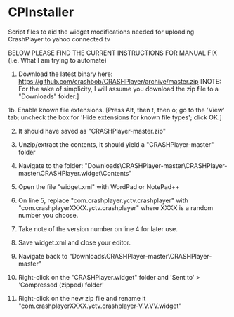 CPInstaller
===========

Script files to aid the widget modifications needed for uploading CrashPlayer to yahoo connected tv

BELOW PLEASE FIND THE CURRENT INSTRUCTIONS FOR MANUAL FIX (i.e. What I am trying to automate)

1. Download the latest binary here: https://github.com/crashbob/CRASHPlayer/archive/master.zip
[NOTE: For the sake of simplicity, I will assume you download the zip file to a "Downloads" folder.]

1b. Enable known file extensions. 
[Press Alt, then t, then o; go to the 'View' tab; uncheck the box for 'Hide extensions for known file types'; click OK.]

2. It should have saved as "CRASHPlayer-master.zip"

3. Unzip/extract the contents, it should yield a "CRASHPlayer-master" folder

4. Navigate to the folder: "Downloads\CRASHPlayer-master\CRASHPlayer-master\CRASHPlayer.widget\Contents\"

5. Open the file "widget.xml" with WordPad or NotePad++

7. On line 5, replace "com.crashplayer.yctv.crashplayer" with "com.crashplayerXXXX.yctv.crashplayer" where XXXX is a random number you choose.

8. Take note of the version number on line 4 for later use.

9. Save widget.xml and close your editor.

10. Navigate back to "Downloads\CRASHPlayer-master\CRASHPlayer-master\"

12. Right-click on the "CRASHPlayer.widget" folder and 'Sent to' > 'Compressed (zipped) folder'

13. Right-click on the new zip file and rename it "com.crashplayerXXXX.yctv.crashplayer-V.V.VV.widget"
